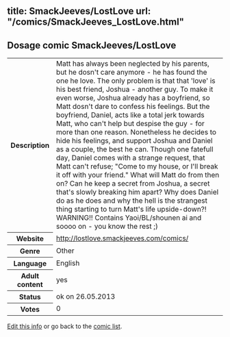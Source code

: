 title: SmackJeeves/LostLove
url: "/comics/SmackJeeves_LostLove.html"
---
Dosage comic SmackJeeves/LostLove
-----------------------------------------

<p id="msg"></p>
<script type="text/javascript">
if (window.location.search === '?edit_info_mail=sent_ok') {
  var elem = document.getElementById("msg");
  elem.innerHTML = 'Edited information sucessfully sent for review, which is usually done daily. Thanks!';
  elem.className = 'ok';
}
</script>
<table class="comicinfo">
<tr>
<th>Description</th><td>Matt has always been neglected by his parents, but he dosn't care anymore - he has found the one he love. The only problem is that that 'love' is his best friend, Joshua - another guy. To make it even worse, Joshua already has a boyfriend, so Matt dosn't dare to confess his feelings. But the boyfriend, Daniel, acts like a total jerk towards Matt, who can't help but despise the guy - for more than one reason. Nonetheless he decides to hide his feelings, and support Joshua and Daniel as a couple, the best he can. Though one fatefull day, Daniel comes with a strange request, that Matt can't refuse; &quot;Come to my house, or I'll break it off with your friend.&quot; What will Matt do from then on? Can he keep a secret from Joshua, a secret that's slowly breaking him apart? Why does Daniel do as he does and why the hell is the strangest thing starting to turn Matt's life upside-down?! WARNING!! Contains Yaoi/BL/shounen ai and soooo on - you know the rest ;)</td>
</tr>
<tr>
<th>Website</th><td><a href="http://lostlove.smackjeeves.com/comics/">http://lostlove.smackjeeves.com/comics/</a></td>
</tr>
<tr>
<th>Genre</th><td>Other</td>
</tr>
<tr>
<th>Language</th><td>English</td>
</tr>
<tr>
<th>Adult content</th><td>yes</td>
</tr>
<tr>
<th>Status</th><td>ok on 26.05.2013</td>
</tr>
<tr>
<th>Votes</th><td>0</td>
</tr>
</table>

[Edit this info](SmackJeeves_LostLove_edit.html) or go back to the [comic list](../comic-index.html).
